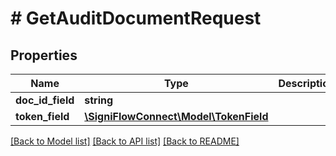 # # GetAuditDocumentRequest

## Properties

Name | Type | Description | Notes
------------ | ------------- | ------------- | -------------
**doc_id_field** | **string** |  |
**token_field** | [**\SigniFlowConnect\Model\TokenField**](TokenField.md) |  |

[[Back to Model list]](../../README.md#models) [[Back to API list]](../../README.md#endpoints) [[Back to README]](../../README.md)
